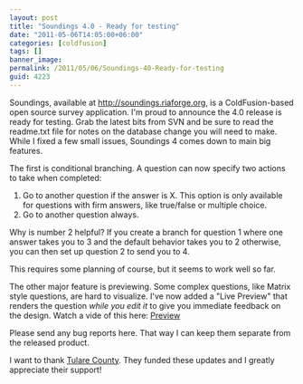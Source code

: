 ```yaml
---
layout: post
title: "Soundings 4.0 - Ready for testing"
date: "2011-05-06T14:05:00+06:00"
categories: [coldfusion]
tags: []
banner_image: 
permalink: /2011/05/06/Soundings-40-Ready-for-testing
guid: 4223
---
```


Soundings, available at <a href="http://soundings.riaforge.org">http://soundings.riaforge.org</a>, is a ColdFusion-based open source survey application. I'm proud to announce the 4.0 release is ready for testing. Grab the latest bits from SVN and be sure to read the readme.txt file for notes on the database change you will need to make. While I fixed a few small issues, Soundings 4 comes down to main big features.
<!--more-->
The first is conditional branching. A question can now specify two actions to take when completed:

1) Go to another question if the answer is X. This option is only available for questions with firm answers, like true/false or multiple choice.
2) Go to another question always.

Why is number 2 helpful? If you create a branch for question 1 where one answer takes you to 3 and the default behavior takes you to 2 otherwise, you can then set up question 2 to send you to 4. 

This requires some planning of course, but it seems to work well so far.

The other major feature is previewing. Some complex questions, like Matrix style questions, are hard to visualize. I've now added a "Live Preview" that renders the question <i>while you edit it</i> to give you immediate feedback on the design. Watch a vide of this here: <a href="http://www.screencast.com/t/XNOHhKbk">Preview</a>

Please send any bug reports here. That way I can keep them separate from the released product. 

I want to thank <a href="http://www.co.tulare.ca.us/">Tulare County</a>. They funded these updates and I greatly appreciate their support!